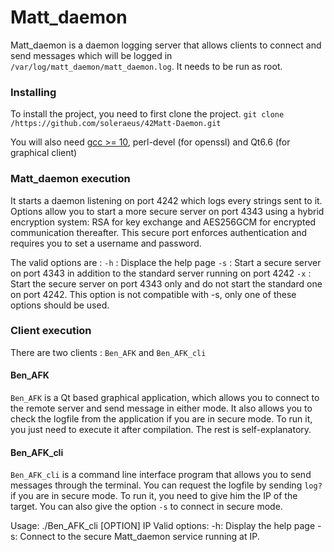 # Matt_daemon
Matt_daemon is a daemon logging server that allows clients to connect and send messages which will be logged in `/var/log/matt_daemon/matt_daemon.log`. It needs to be run as root.

### Installing

To install the project, you need to first clone the project.
```git clone /https://github.com/soleraeus/42Matt-Daemon.git```

You will also need [gcc >= 10](https://gcc.gnu.org), perl-devel (for openssl) and Qt6.6 (for graphical client)

### Matt_daemon execution

It starts a daemon listening on port 4242 which logs every strings sent to it. Options allow you to start a more secure server on port 4343 using a hybrid encryption system: RSA for key exchange and AES256GCM for encrypted communication thereafter. This secure port enforces authentication and requires you to set a username and password.

The valid options are :
 `-h` : Displace the help page
 `-s` : Start a secure server on port 4343 in addition to the standard server running on port 4242
 `-x` : Start the secure server on port 4343 only and do not start the standard one on port 4242. This option is not compatible with -s, only one of these options should be used.

### Client execution

There are two clients : `Ben_AFK` and `Ben_AFK_cli`

#### Ben_AFK

`Ben_AFK` is a Qt based graphical application, which allows you to connect to the remote server and send message in either mode.
It also allows you to check the logfile from the application if you are in secure mode.
To run it, you just need to execute it after compilation. The rest is self-explanatory.

#### Ben_AFK_cli

`Ben_AFK_cli` is a command line interface program that allows you to send messages through the terminal. 
You can request the logfile by sending `log?` if you are in secure mode.
To run it, you need to give him the IP of the target. You can also give the option `-s` to connect in secure mode.

Usage:
./Ben_AFK_cli [OPTION] IP
Valid options:
  -h: Display the help page
  -s: Connect to the secure Matt_daemon service running at IP.

